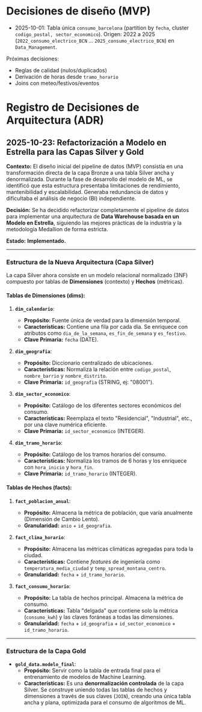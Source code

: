 # Decisiones de diseño (MVP)
- 2025-10-01: Tabla única `consumo_barcelona` (partition by `fecha`, cluster `codigo_postal, sector_economico`).
  Origen: 2022 a 2025 (`2022_consumo_electrico_BCN` ... `2025_consumo_electrico_BCN`) en `Data_Management`.

Próximas decisiones:
- Reglas de calidad (nulos/duplicados)
- Derivación de horas desde `tramo_horario`
- Joins con meteo/festivos/eventos

# Registro de Decisiones de Arquitectura (ADR)

## 2025-10-23: Refactorización a Modelo en Estrella para las Capas Silver y Gold

**Contexto:**
El diseño inicial del pipeline de datos (MVP) consistía en una transformación directa de la capa Bronze a una tabla Silver ancha y denormalizada. Durante la fase de desarrollo del modelo de ML, se identificó que esta estructura presentaba limitaciones de rendimiento, mantenibilidad y escalabilidad. Generaba redundancia de datos y dificultaba el análisis de negocio (BI) independiente.

**Decisión:**
Se ha decidido refactorizar completamente el pipeline de datos para implementar una arquitectura de **Data Warehouse basada en un Modelo en Estrella**, siguiendo las mejores prácticas de la industria y la metodología Medallion de forma estricta.

**Estado:** **Implementado.**

---

### Estructura de la Nueva Arquitectura (Capa Silver)

La capa Silver ahora consiste en un modelo relacional normalizado (3NF) compuesto por tablas de **Dimensiones** (contexto) y **Hechos** (métricas).

#### **Tablas de Dimensiones (dims):**

1.  **`dim_calendario`**:
    *   **Propósito:** Fuente única de verdad para la dimensión temporal.
    *   **Características:** Contiene una fila por cada día. Se enriquece con atributos como `dia_de_la_semana`, `es_fin_de_semana` y `es_festivo`.
    *   **Clave Primaria:** `fecha` (DATE).

2.  **`dim_geografia`**:
    *   **Propósito:** Diccionario centralizado de ubicaciones.
    *   **Características:** Normaliza la relación entre `codigo_postal`, `nombre_barrio` y `nombre_distrito`.
    *   **Clave Primaria:** `id_geografia` (STRING, ej: "08001").

3.  **`dim_sector_economico`**:
    *   **Propósito:** Catálogo de los diferentes sectores económicos del consumo.
    *   **Características:** Reemplaza el texto "Residencial", "Industrial", etc., por una clave numérica eficiente.
    *   **Clave Primaria:** `id_sector_economico` (INTEGER).

4.  **`dim_tramo_horario`**:
    *   **Propósito:** Catálogo de los tramos horarios del consumo.
    *   **Características:** Normaliza los tramos de 6 horas y los enriquece con `hora_inicio` y `hora_fin`.
    *   **Clave Primaria:** `id_tramo_horario` (INTEGER).

#### **Tablas de Hechos (facts):**

1.  **`fact_poblacion_anual`**:
    *   **Propósito:** Almacena la métrica de población, que varía anualmente (Dimensión de Cambio Lento).
    *   **Granularidad:** `anio` + `id_geografia`.

2.  **`fact_clima_horario`**:
    *   **Propósito:** Almacena las métricas climáticas agregadas para toda la ciudad.
    *   **Características:** Contiene *features* de ingeniería como `temperatura_media_ciudad` y `temp_spread_montana_centro`.
    *   **Granularidad:** `fecha` + `id_tramo_horario`.

3.  **`fact_consumo_horario`**:
    *   **Propósito:** La tabla de hechos principal. Almacena la métrica de consumo.
    *   **Características:** Tabla "delgada" que contiene solo la métrica (`consumo_kwh`) y las claves foráneas a todas las dimensiones.
    *   **Granularidad:** `fecha` + `id_geografia` + `id_sector_economico` + `id_tramo_horario`.

---

### Estructura de la Capa Gold

*   **`gold_data.modelo_final`**:
    *   **Propósito:** Servir como la tabla de entrada final para el entrenamiento de modelos de Machine Learning.
    *   **Características:** Es una **denormalización controlada** de la capa Silver. Se construye uniendo todas las tablas de hechos y dimensiones a través de sus claves (`JOIN`), creando una única tabla ancha y plana, optimizada para el consumo de algoritmos de ML.